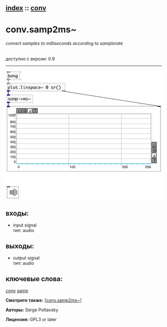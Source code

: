 [index](index.html) :: [conv](category_conv.html)
---

# conv.samp2ms~

###### convert samples to milliseconds according to samplerate

*доступно с версии:* 0.9

---




[![example](../examples/img/conv.samp2ms~.jpg)](../examples/pd/conv.samp2ms~.pd)









## входы:

* input signal<br>
_тип:_ audio



## выходы:

* output signal<br>
_тип:_ audio



## ключевые слова:

[conv](keywords/conv.html)
[samp](keywords/samp.html)



**Смотрите также:**
[\[conv.samp2ms~\]](conv.samp2ms~.html)




**Авторы:** Serge Poltavsky




**Лицензия:** GPL3 or later





